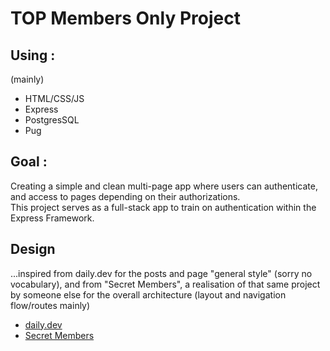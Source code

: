 # TOP Members Only Project

## Using :
(mainly)
- HTML/CSS/JS
- Express
- PostgresSQL
- Pug

## Goal :
Creating a simple and clean multi-page app where users can authenticate,
and access to pages depending on their authorizations.  
This project serves as a full-stack app to train on authentication within the Express Framework.

## Design

...inspired from daily.dev for the posts and page "general style" (sorry no vocabulary), and from "Secret Members", a realisation of that same project by someone else for the overall architecture (layout and navigation flow/routes mainly)
* [daily.dev](https://app.daily.dev/)
* [Secret Members](https://odin-members-only-production-7c6f.up.railway.app/)